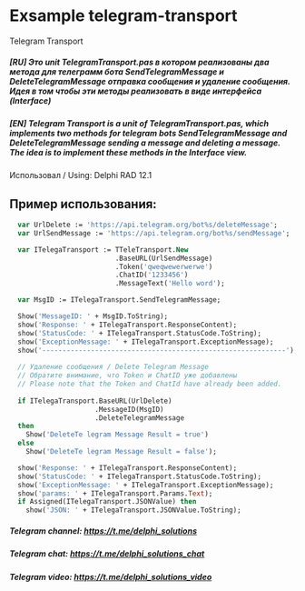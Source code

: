 # Exsample telegram-transport 
Telegram Transport
##### [RU] Это unit TelegramTransport.pas в котором реализованы два метода для телеграмм бота **SendTelegramMessage** и **DeleteTelegramMessage** отправка сообщения и удаление сообщения. Идея в том чтобы эти методы реализовать в виде интерфейса (Interface)

##### [EN] Telegram Transport is a unit of TelegramTransport.pas, which implements two methods for telegram bots SendTelegramMessage and DeleteTelegramMessage sending a message and deleting a message. The idea is to implement these methods in the Interface view. 

Использовал / Using: Delphi RAD 12.1

## Пример использования:
```pascal
  var UrlDelete := 'https://api.telegram.org/bot%s/deleteMessage';
  var UrlSendMessage := 'https://api.telegram.org/bot%s/sendMessage';

  var ITelegaTransport := TTeleTransport.New
                          .BaseURL(UrlSendMessage)
                          .Token('qweqwewerwerwe')
                          .ChatID('1233456')
                          .MessageText('Hello word');

  var MsgID := ITelegaTransport.SendTelegramMessage;

  Show('MessageID: ' + MsgID.ToString);
  show('Response: ' + ITelegaTransport.ResponseContent);
  show('StatusCode: ' + ITelegaTransport.StatusCode.ToString);
  show('ExceptionMessage: ' + ITelegaTransport.ExceptionMessage);
  show('------------------------------------------------------------');
  
  // Удаление сообщения / Delete Telegram Message
  // Обратите внимание, что Token и ChatID уже добавлены
  // Please note that the Token and ChatId have already been added.
  
  if ITelegaTransport.BaseURL(UrlDelete)
                     .MessageID(MsgID)
                     .DeleteTelegramMessage 
  then
    Show('DeleteTe legram Message Result = true')
  else
    Show('DeleteTe legram Message Result = false');

  show('Response: ' + ITelegaTransport.ResponseContent);
  show('StatusCode: ' + ITelegaTransport.StatusCode.ToString);
  show('ExceptionMessage: ' + ITelegaTransport.ExceptionMessage);
  show('params: ' + ITelegaTransport.Params.Text);
  if Assigned(ITelegaTransport.JSONValue) then
    show('JSON: ' + ITelegaTransport.JSONValue.ToString);
```
##### Telegram channel: https://t.me/delphi_solutions
##### Telegram chat: https://t.me/delphi_solutions_chat
##### Telegram video: https://t.me/delphi_solutions_video
